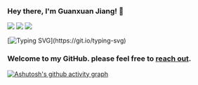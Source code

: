 ### Hey there, I'm Guanxuan Jiang! 👋

[![](https://img.shields.io/badge/Homepage-blue?&style=flat-square&logo=googlechrome&logoColor=white)](https://jgxuann.github.io)
[![](https://img.shields.io/badge/Google%20Scholar-%234285F4.svg?&style=flat-square&logo=google-scholar&logoColor=white)](https://scholar.google.com/citations?user=IaBa8RAAAAAJ&hl=en)
![](https://komarev.com/ghpvc/?username=jgxuann&color=green)
<!-- [![](https://img.shields.io/github/stars/yaoyao-liu?style=flat-square&logo=github&label=Github%20Stars&labelColor=gray&color=gray)]() 
-->
[![Typing SVG](https://readme-typing-svg.demolab.com?font=Fira+Code&size=18&pause=1000&width=435&lines=I+code+in+'Ctrl%2BC%2C+Ctrl%2BV'+and+prayers.)](https://git.io/typing-svg)          
<!--
[![](https://img.shields.io/endpoint?url=https://raw.githubusercontent.com/yaoyao-liu/yaoyao-liu.github.io/google-scholar-stats/gs_data_shieldsio.json?&style=flat-square&logo=google-scholar&logoColor=white&label=Google%20Scholar%20Citations&labelColor=4984e9&color=4984e9&)](https://scholar.google.com/citations?user=Uf9GqRsAAAAJ)
-->
### Welcome to my GitHub. please feel free to [reach out](mailto:gjiang240@connect.hkust-gz.edu.cn).

[![Ashutosh's github activity graph](https://github-readme-activity-graph.vercel.app/graph?username=jgxuann&theme=github-compact)](https://github.com/jgxuann/github-readme-activity-graph)
